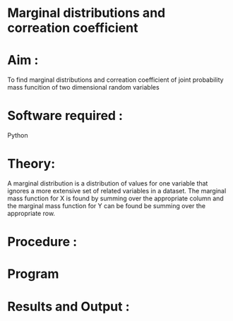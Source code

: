 # Marginal distributions and correation coefficient  

# Aim : 

To find marginal distributions and correation coefficient of joint probability mass funcition of two dimensional random variables

 
# Software required :  

Python

# Theory:

A marginal distribution is a distribution of values for one variable that ignores a more extensive set of related variables in a dataset.
The marginal mass function for X is found by summing over the appropriate column and the marginal mass function
for Y can be found be summing over the appropriate row.
 
# Procedure :



# Program




# Results and Output : 


